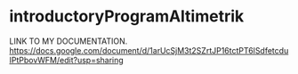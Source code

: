 # introductoryProgramAltimetrik

LINK TO MY DOCUMENTATION. 
https://docs.google.com/document/d/1arUcSjM3t2SZrtJP16tctPT6lSdfetcduIPtPbovWFM/edit?usp=sharing
